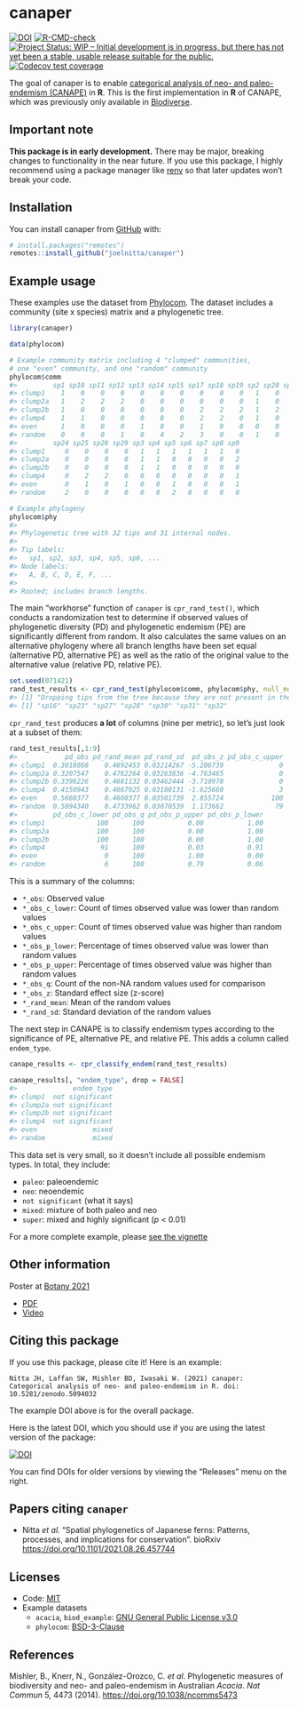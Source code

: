 
<!-- README.md is generated from README.Rmd. Please edit that file -->
<!-- You'll still need to render `README.Rmd` regularly, to keep `README.md` up-to-date. `devtools::build_readme()` is handy for this. You could also use GitHub Actions to re-render `README.Rmd` every time you push. An example workflow can be found here: <https://github.com/r-lib/actions/tree/master/examples>. -->

# canaper

<!-- badges: start -->

[![DOI](https://zenodo.org/badge/359280907.svg)](https://zenodo.org/badge/latestdoi/359280907)
[![R-CMD-check](https://github.com/joelnitta/canaper/workflows/R-CMD-check/badge.svg)](https://github.com/joelnitta/canaper/actions)
[![Project Status: WIP – Initial development is in progress, but there
has not yet been a stable, usable release suitable for the
public.](https://www.repostatus.org/badges/latest/wip.svg)](https://www.repostatus.org/#wip)
[![Codecov test
coverage](https://codecov.io/gh/joelnitta/canaper/branch/main/graph/badge.svg)](https://codecov.io/gh/joelnitta/canaper?branch=main)
<!-- badges: end -->

The goal of canaper is to enable [categorical analysis of neo- and
paleo-endemism (CANAPE)](https://doi.org/10.1038/ncomms5473) in **R**.
This is the first implementation in **R** of CANAPE, which was
previously only available in
[Biodiverse](http://shawnlaffan.github.io/biodiverse/).

## Important note

**This package is in early development.** There may be major, breaking
changes to functionality in the near future. If you use this package, I
highly recommend using a package manager like
[renv](https://rstudio.github.io/renv/articles/renv.html) so that later
updates won’t break your code.

## Installation

You can install canaper from [GitHub](https://github.com/) with:

``` r
# install.packages("remotes")
remotes::install_github("joelnitta/canaper")
```

## Example usage

These examples use the dataset from
[Phylocom](http://phylodiversity.net/phylocom/). The dataset includes a
community (site x species) matrix and a phylogenetic tree.

``` r
library(canaper)

data(phylocom)

# Example community matrix including 4 "clumped" communities, 
# one "even" community, and one "random" community
phylocom$comm
#>         sp1 sp10 sp11 sp12 sp13 sp14 sp15 sp17 sp18 sp19 sp2 sp20 sp21 sp22
#> clump1    1    0    0    0    0    0    0    0    0    0   1    0    0    0
#> clump2a   1    2    2    2    0    0    0    0    0    0   1    0    0    0
#> clump2b   1    0    0    0    0    0    0    2    2    2   1    2    0    0
#> clump4    1    1    0    0    0    0    0    2    2    0   1    0    0    0
#> even      1    0    0    0    1    0    0    1    0    0   0    0    1    0
#> random    0    0    0    1    0    4    2    3    0    0   1    0    0    1
#>         sp24 sp25 sp26 sp29 sp3 sp4 sp5 sp6 sp7 sp8 sp9
#> clump1     0    0    0    0   1   1   1   1   1   1   0
#> clump2a    0    0    0    0   1   1   0   0   0   0   2
#> clump2b    0    0    0    0   1   1   0   0   0   0   0
#> clump4     0    2    2    0   0   0   0   0   0   0   1
#> even       0    1    0    1   0   0   1   0   0   0   1
#> random     2    0    0    0   0   0   2   0   0   0   0

# Example phylogeny
phylocom$phy
#> 
#> Phylogenetic tree with 32 tips and 31 internal nodes.
#> 
#> Tip labels:
#>   sp1, sp2, sp3, sp4, sp5, sp6, ...
#> Node labels:
#>   A, B, C, D, E, F, ...
#> 
#> Rooted; includes branch lengths.
```

The main “workhorse” function of `canaper` is `cpr_rand_test()`, which
conducts a randomization test to determine if observed values of
phylogenetic diversity (PD) and phylogenetic endemism (PE) are
significantly different from random. It also calculates the same values
on an alternative phylogeny where all branch lengths have been set equal
(alternative PD, alternative PE) as well as the ratio of the original
value to the alternative value (relative PD, relative PE).

``` r
set.seed(071421)
rand_test_results <- cpr_rand_test(phylocom$comm, phylocom$phy, null_model = "swap")
#> [1] "Dropping tips from the tree because they are not present in the community data:"
#> [1] "sp16" "sp23" "sp27" "sp28" "sp30" "sp31" "sp32"
```

`cpr_rand_test` produces **a lot** of columns (nine per metric), so
let’s just look at a subset of them:

``` r
rand_test_results[,1:9]
#>            pd_obs pd_rand_mean pd_rand_sd  pd_obs_z pd_obs_c_upper
#> clump1  0.3018868    0.4692453 0.03214267 -5.206739              0
#> clump2a 0.3207547    0.4762264 0.03263836 -4.763465              0
#> clump2b 0.3396226    0.4681132 0.03462444 -3.710978              0
#> clump4  0.4150943    0.4667925 0.03180131 -1.625660              3
#> even    0.5660377    0.4660377 0.03501739  2.855724            100
#> random  0.5094340    0.4733962 0.03070539  1.173662             79
#>         pd_obs_c_lower pd_obs_q pd_obs_p_upper pd_obs_p_lower
#> clump1             100      100           0.00           1.00
#> clump2a            100      100           0.00           1.00
#> clump2b            100      100           0.00           1.00
#> clump4              91      100           0.03           0.91
#> even                 0      100           1.00           0.00
#> random               6      100           0.79           0.06
```

This is a summary of the columns:

-   `*_obs`: Observed value
-   `*_obs_c_lower`: Count of times observed value was lower than random
    values
-   `*_obs_c_upper`: Count of times observed value was higher than
    random values
-   `*_obs_p_lower`: Percentage of times observed value was lower than
    random values
-   `*_obs_p_upper`: Percentage of times observed value was higher than
    random values
-   `*_obs_q`: Count of the non-NA random values used for comparison
-   `*_obs_z`: Standard effect size (z-score)
-   `*_rand_mean`: Mean of the random values
-   `*_rand_sd`: Standard deviation of the random values

The next step in CANAPE is to classify endemism types according to the
significance of PE, alternative PE, and relative PE. This adds a column
called `endem_type`.

``` r
canape_results <- cpr_classify_endem(rand_test_results)

canape_results[, "endem_type", drop = FALSE]
#>              endem_type
#> clump1  not significant
#> clump2a not significant
#> clump2b not significant
#> clump4  not significant
#> even              mixed
#> random            mixed
```

This data set is very small, so it doesn’t include all possible endemism
types. In total, they include:

-   `paleo`: paleoendemic
-   `neo`: neoendemic
-   `not significant` (what it says)
-   `mixed`: mixture of both paleo and neo
-   `super`: mixed and highly significant (*p* &lt; 0.01)

For a more complete example, please [see the
vignette](https://joelnitta.github.io/canaper/articles/canape.html)

## Other information

Poster at [Botany 2021](https://2021.botanyconference.org/)

-   [PDF](https://github.com/joelnitta/botany_poster_2021/raw/main/canaper.pdf)
-   [Video](https://www.youtube.com/watch?v=LXn_ziEli_Q)

## Citing this package

If you use this package, please cite it! Here is an example:

    Nitta JH, Laffan SW, Mishler BD, Iwasaki W. (2021) canaper: Categorical analysis of neo- and paleo-endemism in R. doi: 10.5281/zenodo.5094032

The example DOI above is for the overall package.

Here is the latest DOI, which you should use if you are using the latest
version of the package:

[![DOI](https://zenodo.org/badge/359280907.svg)](https://zenodo.org/badge/latestdoi/359280907)

You can find DOIs for older versions by viewing the “Releases” menu on
the right.

## Papers citing `canaper`

-   Nitta *et al.* “Spatial phylogenetics of Japanese ferns: Patterns,
    processes, and implications for conservation”. bioRxiv
    <https://doi.org/10.1101/2021.08.26.457744>

## Licenses

-   Code: [MIT](LICENSE.md)
-   Example datasets
    -   `acacia`, `biod_example`: [GNU General Public License
        v3.0](https://github.com/joelnitta/canaper/blob/main/data-raw/LICENSE-gpl.txt)
    -   `phylocom`:
        [BSD-3-Clause](https://github.com/joelnitta/canaper/blob/main/data-raw/LICENSE-bsd3.txt)

## References

Mishler, B., Knerr, N., González-Orozco, C. *et al*. Phylogenetic
measures of biodiversity and neo- and paleo-endemism in Australian
*Acacia*. *Nat Commun* 5, 4473 (2014).
<https://doi.org/10.1038/ncomms5473>
